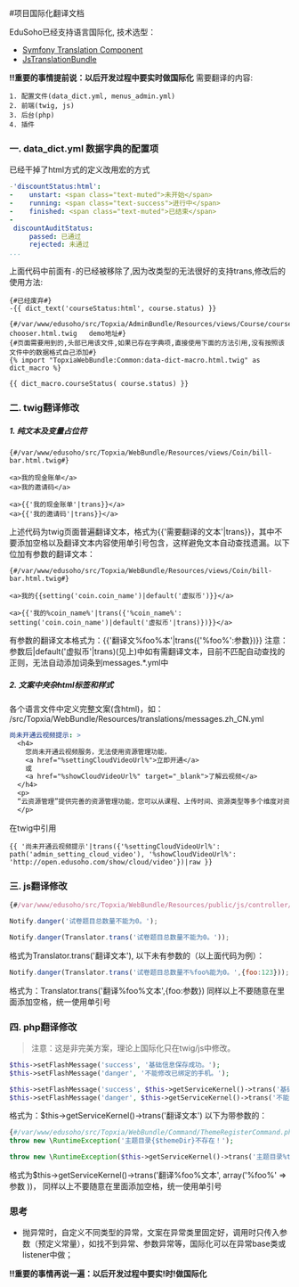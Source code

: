 #项目国际化翻译文档

EduSoho已经支持语言国际化, 技术选型：
* [Symfony Translation Component](http://symfony.com/doc/current/components/translation/usage.html)
* [JsTranslationBundle](https://github.com/willdurand/BazingaJsTranslationBundle)

**!!重要的事情提前说：以后开发过程中要实时做国际化**
需要翻译的内容:
```
1. 配置文件(data_dict.yml, menus_admin.yml)
2. 前端(twig, js)
3. 后台(php)
4. 插件
```

### 一. data_dict.yml 数据字典的配置项

已经干掉了html方式的定义改用宏的方式
```yml
-'discountStatus:html':
-    unstart: <span class="text-muted">未开始</span>
-    running: <span class="text-success">进行中</span>
-    finished: <span class="text-muted">已结束</span>
-
 discountAuditStatus:
     passed: 已通过
     rejected: 未通过
...
```
上面代码中前面有`-`的已经被移除了,因为改类型的无法很好的支持trans,修改后的使用方法:
```twig
{#已经废弃#}
-{{ dict_text('courseStatus:html', course.status) }}

{#/var/www/edusoho/src/Topxia/AdminBundle/Resources/views/Course/course-chooser.html.twig   demo地址#}
{#页面需要用到的,头部已用该文件,如果已存在字典项,直接使用下面的方法引用,没有按照该文件中的数据格式自己添加#}
{% import "TopxiaWebBundle:Common:data-dict-macro.html.twig" as dict_macro %}

{{ dict_macro.courseStatus( course.status) }}
```


### 二. twig翻译修改

##### 1. 纯文本及变量占位符

```twig
{#/var/www/edusoho/src/Topxia/WebBundle/Resources/views/Coin/bill-bar.html.twig#}

<a>我的现金账单</a>
<a>我的邀请码</a>

<a>{{'我的现金账单'|trans}}</a>
<a>{{'我的邀请码'|trans}}</a>
```
上述代码为twig页面普遍翻译文本，格式为{{'需要翻译的文本'|trans}}，其中不要添加空格以及翻译文本内容使用单引号包含，这样避免文本自动查找遗漏。以下位加有参数的翻译文本：

```twig
{#/var/www/edusoho/src/Topxia/WebBundle/Resources/views/Coin/bill-bar.html.twig#}

<a>我的{{setting('coin.coin_name')|default('虚拟币')}}</a>

<a>{{'我的%coin_name%'|trans({'%coin_name%': setting('coin.coin_name')|default('虚拟币'|trans)})}}</a>
```
有参数的翻译文本格式为：{{'翻译文%foo%本'|trans({'%foo%':参数})}}
注意：参数后|default('虚拟币'|trans)(见上)中如有需翻译文本，目前不匹配自动查找的正则，无法自动添加词条到messages.*.yml中

##### 2. 文案中夹杂html标签和样式

各个语言文件中定义完整文案(含html)，如：
/src/Topxia/WebBundle/Resources/translations/messages.zh_CN.yml

```yml
尚未开通云视频提示: >
  <h4>
    您尚未开通云视频服务，无法使用资源管理功能，
    <a href="%settingCloudVideoUrl%">立即开通</a>
    或
    <a href="%showCloudVideoUrl%" target="_blank">了解云视频</a>
  </h4>
  <p>
  “云资源管理”提供完善的资源管理功能，您可以从课程、上传时间、资源类型等多个维度对资源进行管理，帮助您轻松掌控全站的视频、音频、图片、文档等资源，再也不用担心过期资源占用存储空间了。
  </p>
```

在twig中引用

```twig
{{ '尚未开通云视频提示'|trans({'%settingCloudVideoUrl%': path('admin_setting_cloud_video'), '%showCloudVideoUrl%': 'http://open.edusoho.com/show/cloud/video'})|raw }}
```


### 三. js翻译修改
    
```js
{#/var/www/edusoho/src/Topxia/WebBundle/Resources/public/js/controller/testpaper/testpaper-form.js#}

Notify.danger('试卷题目总数量不能为0。');

Notify.danger(Translator.trans('试卷题目总数量不能为0。'));
```
格式为Translator.trans('翻译文本'),
以下未有参数的（以上面代码为例）：
```js
Notify.danger(Translator.trans('试卷题目总数量不%foo%能为0。',{foo:123}));

```
格式为：Translator.trans('翻译%foo%文本',{foo:参数})
同样以上不要随意在里面添加空格，统一使用单引号

### 四. php翻译修改
>注意：这是非完美方案，理论上国际化只在twig/js中修改。

```php
$this->setFlashMessage('success', '基础信息保存成功。');
$this->setFlashMessage('danger', '不能修改已绑定的手机。');

$this->setFlashMessage('success', $this->getServiceKernel()->trans('基础信息保存成功。'));
$this->setFlashMessage('danger', $this->getServiceKernel()->trans('不能修改已绑定的手机。'));

```
格式为：$this->getServiceKernel()->trans('翻译文本')
以下为带参数的：
```php
{#/var/www/edusoho/src/Topxia/WebBundle/Command/ThemeRegisterCommand.php#}
throw new \RuntimeException('主题目录{$themeDir}不存在！');

throw new \RuntimeException($this->getServiceKernel()->trans('主题目录%themeDir%不存在！', array('%themeDir%' =>$themeDir )));

```
格式为$this->getServiceKernel()->trans('翻译%foo%文本', array('%foo%' =>参数 ))，
同样以上不要随意在里面添加空格，统一使用单引号

### 思考

* 抛异常时，自定义不同类型的异常，文案在异常类里固定好，调用时只传入参数（预定义常量），如找不到异常、参数异常等，国际化可以在异常base类或listener中做；

**!!重要的事情再说一遍：以后开发过程中要实!时!做国际化**
